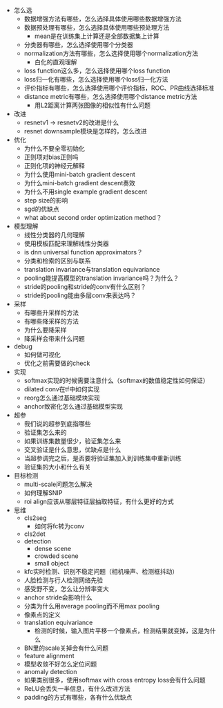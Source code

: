 - 怎么选
  - 数据增强方法有哪些，怎么选择具体使用哪些数据增强方法
  - 数据预处理有哪些，怎么选择具体使用哪些预处理方法
    - mean是在训练集上计算还是全部数据集上计算
  - 分类器有哪些，怎么选择使用哪个分类器
  - normalization方法有哪些，怎么选择使用哪个normalization方法
    - 白化的直观理解
  - loss function这么多，怎么选择使用哪个loss function
  - loss归一化有哪些，怎么选择使用哪个loss归一化方法
  - 评价指标有哪些，怎么选择使用哪个评价指标，ROC、PR曲线选择标准
  - distance metric有哪些，怎么选择使用哪个distance metric方法
    - 用L2距离计算两张图像的相似性有什么问题
- 改进
  - resnetv1 -> resnetv2的改进是什么
  - resnet downsample模块是怎样的，怎么改进
- 优化
  - 为什么不要全零初始化
  - 正则项对bias正则吗
  - 正则化项的神经元解释
  - 为什么使用mini-batch gradient descent
  - 为什么mini-batch gradient descent奏效
  - 为什么不用single example gradient descent
  - step size的影响
  - sgd的优缺点
  - what about second order optimization method？
- 模型理解
  - 线性分类器的几何理解
  - 使用模板匹配来理解线性分类器
  - is dnn universal function approximators？
  - 分类和检索的区别与联系
  - translation invariance与translation equivariance
  - pooling能提高模型的translation invariance吗？为什么？
  - stride的pooling和stride的conv有什么区别？
  - stride的pooling能由多层conv来表达吗？
- 采样
  - 有哪些升采样的方法
  - 有哪些降采样的方法
  - 为什么要降采样
  - 降采样会带来什么问题
- debug
  - 如何做可视化
  - 优化之前需要做的check
- 实现
  - softmax实现的时候需要注意什么（softmax的数值稳定性如何保证）
  - dilated conv在tf中如何实现
  - reorg怎么通过基础模块实现
  - anchor致密化怎么通过基础模型实现
- 超参
  - 我们说的超参到底指哪些
  - 验证集怎么来的
  - 如果训练集数量很少，验证集怎么来
  - 交叉验证是什么意思，优缺点是什么
  - 当超参调完之后，是否要将验证集加入到训练集中重新训练
  - 验证集的大小和什么有关
- 目标检测
  - multi-scale问题怎么解决
  - 如何理解SNIP
  - roi align应该从哪层特征层抽取特征，有什么更好的方式
- 思维
  - cls2seg
    - 如何将fc转为conv
  - cls2det
  - detection
    - dense scene
    - crowded scene
    - small object
  - kfc实时检测、识别不稳定问题（相机噪声、检测框抖动）
  - 人脸检测与行人检测网络先验
  - 感受野不变，怎么让分辨率变大
  - anchor stride会影响什么
  - 分类为什么用average pooling而不用max pooling
  - 像素点的定义
  - translation equivariance
    - 检测的时候，输入图片平移一个像素点，检测结果就变掉，这是为什么
  - BN里的scale关掉会有什么问题
  - feature alignment
  - 模型收敛不好怎么定位问题
  - anomaly detection
  - 如果类别很多，使用softmax with cross entropy loss会有什么问题
  - ReLU会丢失一半信息，有什么改进方法
  - padding的方式有哪些，各有什么优缺点
